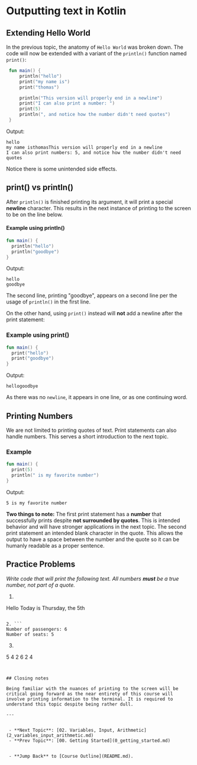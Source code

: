 # Outputting text in Kotlin

## Extending Hello World

In the previous topic, the anatomy of `Hello World` was broken down. The code will now be extended with a variant of the `println()` function named `print()`:

``` kotlin
 fun main() {
     println("hello")
     print("my name is")
     print("thomas")

     println("This version will properly end in a newline")
     print("I can also print a number: ")
     print(5)
     println(", and notice how the number didn't need quotes")
 }
```

Output:
```
hello
my name isthomasThis version will properly end in a newline
I can also print numbers: 5, and notice how the number didn't need quotes
```

Notice there is some unintended side effects.

## print() vs println()

After `println()` is finished printing its argument, it will print a special **newline** character. This results in the next instance of printing to the screen to be on the line below.

#### Example using println()
``` kotlin
fun main() {
  println("hello")
  println("goodbye")
}
```
Output:
```
hello
goodbye
```

The second line, printing "goodbye", appears on a second line per the usage of `println()` in the first line.

On the other hand, using `print()` instead will **not** add a newline after the print statement:

### Example using print()
``` kotlin
fun main() {
  print("hello")
  print("goodbye")
}
```
Output:
```
hellogoodbye
```
As there was no `newline`, it appears in one line, or as one continuing word.

## Printing Numbers

We are not limited to printing quotes of text. Print statements can also handle numbers. This serves a short introduction to the next topic.

### Example
``` kotlin
fun main() {
  print(5)
  println(" is my favorite number")
}
```
Output:
```
5 is my favorite number
```
**Two things to note:** The first print statement has a **number** that successfully prints despite **not surrounded by quotes**. This is intended behavior and will have stronger applications in the next topic. The second print statement an intended blank character in the quote. This allows the output to have a space between the number and the quote so it can be humanly readable as a proper sentence.

## Practice Problems

*Write code that will print the following text. All numbers **must** be a true number, not part of a quote.*

1. ```
Hello
Today is Thursday, the 5th
```

2. ```
Number of passengers: 6
Number of seats: 5
```

3. ```
5 4 2
6 2 4
```


## Closing notes

Being familiar with the nuances of printing to the screen will be critical going forward as the near entirety of this course will involve printing information to the terminal. It is required to understand this topic despite being rather dull.

---


 - **Next Topic**: [02. Variables, Input, Arithmetic](2_variables_input_arithmetic.md)
 - **Prev Topic**: [00. Getting Started](0_getting_started.md)


 - **Jump Back** to [Course Outline](README.md).
